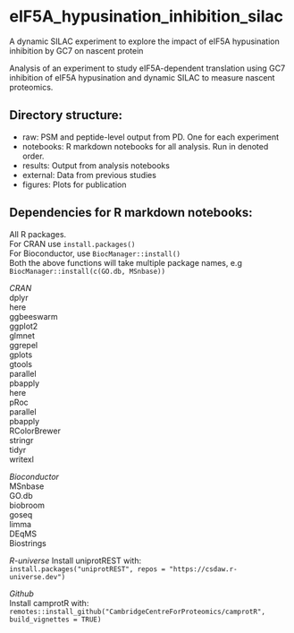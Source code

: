 # eIF5A_hypusination_inhibition_silac

A dynamic SILAC experiment to explore the impact of eIF5A hypusination inhibition by GC7 on nascent protein

Analysis of an experiment to study eIF5A-dependent translation using GC7 inhibition of eIF5A hypusination and dynamic SILAC to measure nascent proteomics.

## Directory structure:
- raw: PSM and peptide-level output from PD. One for each experiment
- notebooks: R markdown notebooks for all analysis. Run in denoted order.
- results: Output from analysis notebooks
- external: Data from previous studies
- figures: Plots for publication

## Dependencies for R markdown notebooks:
All R packages.\
For CRAN use `install.packages()`\
For Bioconductor, use `BiocManager::install()`\
Both the above functions will take multiple package names, e.g `BiocManager::install(c(GO.db, MSnbase))`

*CRAN*\
dplyr\
here\
ggbeeswarm\
ggplot2\
glmnet\
ggrepel\
gplots\
gtools\
parallel\
pbapply\
here\
pRoc\
parallel\
pbapply\
RColorBrewer\
stringr\
tidyr\
writexl

*Bioconductor*\
MSnbase\
GO.db\
biobroom\
goseq\
limma\
DEqMS\
Biostrings

*R-universe*
Install uniprotREST with:\
`install.packages("uniprotREST", repos = "https://csdaw.r-universe.dev")`


*Github*\
Install camprotR with:\
`remotes::install_github("CambridgeCentreForProteomics/camprotR", build_vignettes = TRUE)`
